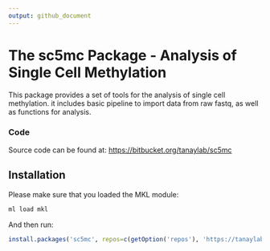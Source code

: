 ```yaml
---
output: github_document
---
```


<!-- README.md is generated from README.Rmd. Please edit that file -->



# The sc5mc Package - Analysis of Single Cell Methylation

This package provides a set of tools for the analysis of single cell methylation.
it includes basic pipeline to import data from raw fastq, as well as functions for analysis.

### Code
Source code can be found at: https://bitbucket.org/tanaylab/sc5mc


## Installation
Please make sure that you loaded the MKL module: 


```bash
ml load mkl
```

And then run:


```r
install.packages('sc5mc', repos=c(getOption('repos'), 'https://tanaylab.bitbucket.io/repo'))
```
